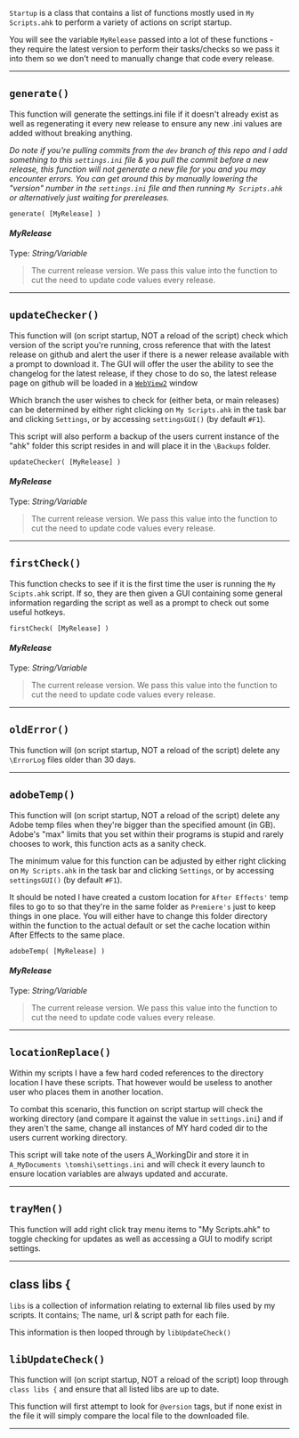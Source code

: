 `Startup` is a class that contains a list of functions mostly used in `My Scripts.ahk` to perform a variety of actions on script startup.

You will see the variable `MyRelease` passed into a lot of these functions - they require the latest version to perform their tasks/checks so we pass it into them so we don't need to manually change that code every release.
***

## `generate()`
This function will generate the settings.ini file if it doesn't already exist as well as regenerating it every new release to ensure any new .ini values are added without breaking anything.

*Do note if you're pulling commits from the `dev` branch of this repo and I add something to this `settings.ini` file & you pull the commit before a new release, this function will not generate a new file for you and you may encounter errors. You can get around this by manually lowering the "version" number in the `settings.ini` file and then running `My Scripts.ahk` or alternatively just waiting for prereleases.*
```
generate( [MyRelease] )
```
#### *MyRelease*
Type: *String/Variable*
> The current release version. We pass this value into the function to cut the need to update code values every release.
***

## `updateChecker()`
This function will (on script startup, NOT a reload of the script) check which version of the script you're running, cross reference that with the latest release on github and alert the user if there is a newer release available with a prompt to download it. The GUI will offer the user the ability to see the changelog for the latest release, if they chose to do so, the latest release page on github will be loaded in a [`WebView2`](https://github.com/thqby/ahk2_lib/tree/master/WebView2) window

Which branch the user wishes to check for (either beta, or main releases) can be determined by either right clicking on `My Scripts.ahk` in the task bar and clicking  `Settings`, or by accessing `settingsGUI()` (by default `#F1`).

This script will also perform a backup of the users current instance of the "ahk" folder this script resides in and will place it in the `\Backups` folder.
```
updateChecker( [MyRelease] )
```
#### *MyRelease*
Type: *String/Variable*
> The current release version. We pass this value into the function to cut the need to update code values every release.
***

## `firstCheck()`
This function checks to see if it is the first time the user is running the `My Scipts.ahk` script. If so, they are then given a GUI containing some general information regarding the script as well as a prompt to check out some useful hotkeys.
```
firstCheck( [MyRelease] )
```
#### *MyRelease*
Type: *String/Variable*
> The current release version. We pass this value into the function to cut the need to update code values every release.
***

## `oldError()`
This function will (on script startup, NOT a reload of the script) delete any `\ErrorLog` files older than 30 days.
***

## `adobeTemp()`
This function will (on script startup, NOT a reload of the script) delete any Adobe temp files when they're bigger than the specified amount (in GB). Adobe's "max" limits that you set within their programs is stupid and rarely chooses to work, this function acts as a sanity check.

The minimum value for this function can be adjusted by either right clicking on `My Scripts.ahk` in the task bar and clicking  `Settings`, or by accessing `settingsGUI()` (by default `#F1`).

It should be noted I have created a custom location for `After Effects'` temp files to go to so that they're in the same folder as `Premiere's` just to keep things in one place. You will either have to change this folder directory within the function to the actual default or set the cache location within After Effects to the same place.
```
adobeTemp( [MyRelease] )
```
#### *MyRelease*
Type: *String/Variable*
> The current release version. We pass this value into the function to cut the need to update code values every release.
***

## `locationReplace()`
Within my scripts I have a few hard coded references to the directory location I have these scripts. That however would be useless to another user who places them in another location.

To combat this scenario, this function on script startup will check the working directory (and compare it against the value in `settings.ini`) and if they aren't the same, change all instances of MY hard coded dir to the users current working directory.

This script will take note of the users A_WorkingDir and store it in `A_MyDocuments \tomshi\settings.ini` and will check it every launch to ensure location variables are always updated and accurate.
***

## `trayMen()`
This function will add right click tray menu items to "My Scripts.ahk" to toggle checking for updates as well as accessing a GUI to modify script settings.
***

## class libs {
`libs` is a collection of information relating to external lib files used by my scripts. It contains; The name, url & script path for each file.

This information is then looped through by `libUpdateCheck()`


## `libUpdateCheck()`
This function will (on script startup, NOT a reload of the script) loop through `class libs {` and ensure that all listed libs are up to date.

This function will first attempt to look for `@version` tags, but if none exist in the file it will simply compare the local file to the downloaded file.
***